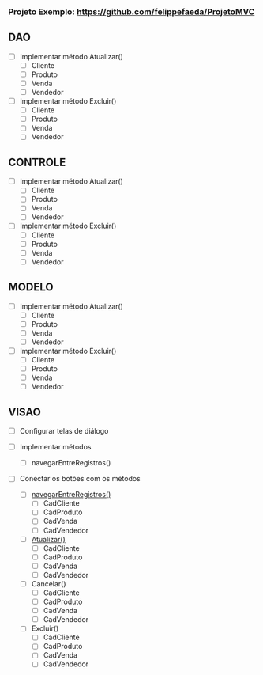 ### Projeto Exemplo: https://github.com/felippefaeda/ProjetoMVC

## DAO
- [ ] Implementar método Atualizar()
  - [ ] Cliente
  - [ ] Produto
  - [ ] Venda
  - [ ] Vendedor

- [ ] Implementar método Excluir()
  - [ ] Cliente
  - [ ] Produto
  - [ ] Venda
  - [ ] Vendedor

## CONTROLE
- [ ] Implementar método Atualizar()
  - [ ] Cliente
  - [ ] Produto
  - [ ] Venda
  - [ ] Vendedor

- [ ] Implementar método Excluir()
  - [ ] Cliente
  - [ ] Produto
  - [ ] Venda
  - [ ] Vendedor

## MODELO
- [ ] Implementar método Atualizar()
  - [ ] Cliente
  - [ ] Produto
  - [ ] Venda
  - [ ] Vendedor

- [ ] Implementar método Excluir()
  - [ ] Cliente
  - [ ] Produto
  - [ ] Venda
  - [ ] Vendedor

## VISAO
- [ ] Configurar telas de diálogo

- [ ] Implementar métodos
  - [ ] navegarEntreRegistros()

- [ ] Conectar os botões com os métodos
  - [ ] [navegarEntreRegistros()](https://classroom.google.com/u/0/c/NDU1MDQxMDUxMjgx/m/NDkxMDc0MDIxNTgy/details)
    - [ ] CadCliente
    - [ ] CadProduto
    - [ ] CadVenda
    - [ ] CadVendedor
  - [ ] [Atualizar()](https://classroom.google.com/u/0/c/NDU1MDQxMDUxMjgx/m/NDkxNTE3MTA3ODgz/details)
    - [ ] CadCliente
    - [ ] CadProduto
    - [ ] CadVenda
    - [ ] CadVendedor
  - [ ] Cancelar()
    - [ ] CadCliente
    - [ ] CadProduto
    - [ ] CadVenda
    - [ ] CadVendedor
  - [ ] Excluir()
    - [ ] CadCliente
    - [ ] CadProduto
    - [ ] CadVenda
    - [ ] CadVendedor
